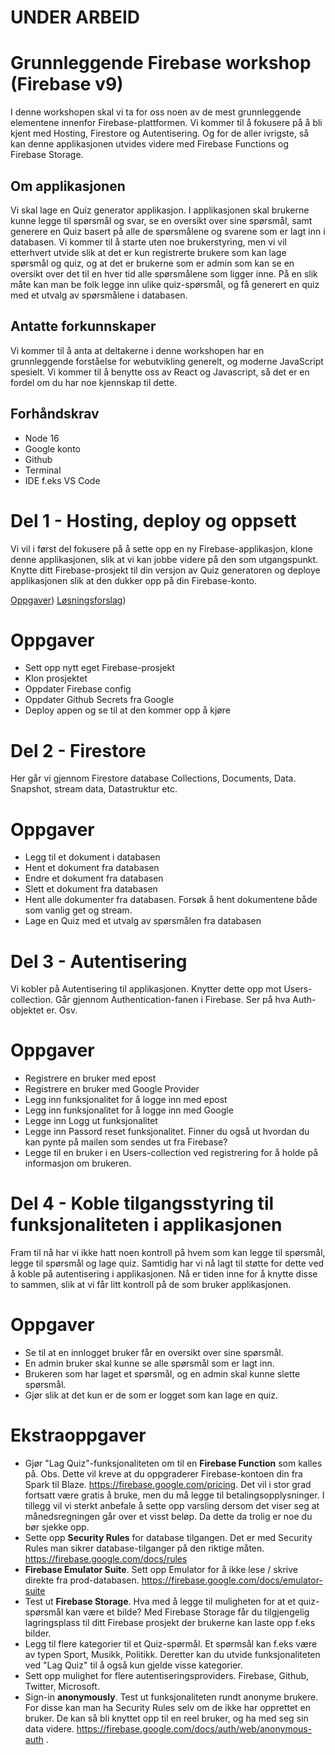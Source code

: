 # UNDER ARBEID

# Grunnleggende Firebase workshop (Firebase v9)

I denne workshopen skal vi ta for oss noen av de mest grunnleggende elementene innenfor Firebase-plattformen. Vi kommer til å fokusere på å bli kjent med Hosting, Firestore og Autentisering. Og for de aller ivrigste, så kan denne applikasjonen utvides videre med Firebase Functions og Firebase Storage.

## Om applikasjonen

Vi skal lage en Quiz generator applikasjon. I applikasjonen skal brukerne kunne legge til spørsmål og svar, se en oversikt over sine spørsmål, samt generere en Quiz basert på alle de spørsmålene og svarene som er lagt inn i databasen. Vi kommer til å starte uten noe brukerstyring, men vi vil etterhvert utvide slik at det er kun registrerte brukere som kan lage spørsmål og quiz, og at det er brukerne som er admin som kan se en oversikt over det til en hver tid alle spørsmålene som ligger inne. På en slik måte kan man be folk legge inn ulike quiz-spørsmål, og få generert en quiz med et utvalg av spørsmålene i databasen.

## Antatte forkunnskaper

Vi kommer til å anta at deltakerne i denne workshopen har en grunnleggende forståelse for webutvikling generelt, og moderne JavaScript spesielt. Vi kommer til å benytte oss av React og Javascript, så det er en fordel om du har noe kjennskap til dette.

## Forhåndskrav

- Node 16
- Google konto
- Github
- Terminal
- IDE f.eks VS Code

# Del 1 - Hosting, deploy og oppsett

Vi vil i først del fokusere på å sette opp en ny Firebase-applikasjon, klone denne applikasjonen, slik at vi kan jobbe videre på den som utgangspunkt. Knytte ditt Firebase-prosjekt til din versjon av Quiz generatoren og deploye applikasjonen slik at den dukker opp på din Firebase-konto.

[Oppgaver](/_Oppgaver_/Del%201%20-%20Hosting,%20deploy%20og%20oppsett))
[Løsningsforslag](/_Løsningsforslag_/Del%201%20-%20Hosting,%20deploy%20og%20oppsett))

# Oppgaver

- Sett opp nytt eget Firebase-prosjekt
- Klon prosjektet
- Oppdater Firebase config
- Oppdater Github Secrets fra Google
- Deploy appen og se til at den kommer opp å kjøre

# Del 2 - Firestore

Her går vi gjennom Firestore database Collections, Documents, Data. Snapshot, stream data, Datastruktur etc.

# Oppgaver

- Legg til et dokument i databasen
- Hent et dokument fra databasen
- Endre et dokument fra databasen
- Slett et dokument fra databasen
- Hent alle dokumenter fra databasen. Forsøk å hent dokumentene både som vanlig get og stream.
- Lage en Quiz med et utvalg av spørsmålen fra databasen

# Del 3 - Autentisering

Vi kobler på Autentisering til applikasjonen. Knytter dette opp mot Users-collection. Går gjennom Authentication-fanen i Firebase. Ser på hva Auth-objektet er. Osv.

# Oppgaver

- Registrere en bruker med epost
- Registrere en bruker med Google Provider
- Legg inn funksjonalitet for å logge inn med epost
- Legg inn funksjonalitet for å logge inn med Google
- Legge inn Logg ut funksjonalitet
- Legge inn Passord reset funksjonalitet. Finner du også ut hvordan du kan pynte på mailen som sendes ut fra Firebase?
- Legge til en bruker i en Users-collection ved registrering for å holde på informasjon om brukeren.

# Del 4 - Koble tilgangsstyring til funksjonaliteten i applikasjonen

Fram til nå har vi ikke hatt noen kontroll på hvem som kan legge til spørsmål, legge til spørsmål og lage quiz. Samtidig har vi nå lagt til støtte for dette ved å koble på autentisering i applikasjonen. Nå er tiden inne for å knytte disse to sammen, slik at vi får litt kontroll på de som bruker applikasjonen.

# Oppgaver

- Se til at en innlogget bruker får en oversikt over sine spørsmål.
- En admin bruker skal kunne se alle spørsmål som er lagt inn.
- Brukeren som har laget et spørsmål, og en admin skal kunne slette spørsmål.
- Gjør slik at det kun er de som er logget som kan lage en quiz.

# Ekstraoppgaver

- Gjør "Lag Quiz"-funksjonaliteten om til en **Firebase Function** som kalles på. Obs. Dette vil kreve at du oppgraderer Firebase-kontoen din fra Spark til Blaze. https://firebase.google.com/pricing. Det vil i stor grad fortsatt være gratis å bruke, men du må legge til betalingsopplysninger. I tillegg vil vi sterkt anbefale å sette opp varsling dersom det viser seg at månedsregningen går over et visst beløp. Da dette da trolig er noe du bør sjekke opp.
- Sette opp **Security Rules** for database tilgangen. Det er med Security Rules man sikrer database-tilganger på den riktige måten. https://firebase.google.com/docs/rules
- **Firebase Emulator Suite**. Sett opp Emulator for å ikke lese / skrive direkte fra prod-databasen. https://firebase.google.com/docs/emulator-suite
- Test ut **Firebase Storage**. Hva med å legge til muligheten for at et quiz-spørsmål kan være et bilde? Med Firebase Storage får du tilgjengelig lagringsplass til ditt Firebase prosjekt der brukerne kan laste opp f.eks bilder.
- Legg til flere kategorier til et Quiz-spørmål. Et spørmsål kan f.eks være av typen Sport, Musikk, Politikk. Deretter kan du utvide funksjonaliteten ved "Lag Quiz" til å også kun gjelde visse kategorier.
- Sett opp mulighet for flere autentiseringsproviders. Firebase, Github, Twitter, Microsoft.
- Sign-in **anonymously**. Test ut funksjonaliteten rundt anonyme brukere. For disse kan man ha Security Rules selv om de ikke har opprettet en bruker. De kan så bli knyttet opp til en reel bruker, og ha med seg sin data videre. https://firebase.google.com/docs/auth/web/anonymous-auth .
